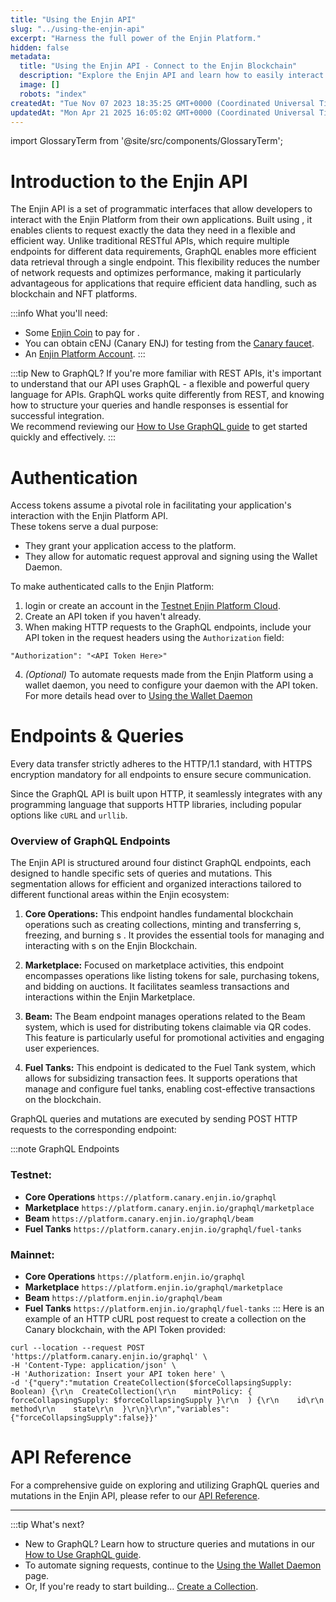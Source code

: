 ```yaml
---
title: "Using the Enjin API"
slug: "../using-the-enjin-api"
excerpt: "Harness the full power of the Enjin Platform."
hidden: false
metadata: 
  title: "Using the Enjin API - Connect to the Enjin Blockchain"
  description: "Explore the Enjin API and learn how to easily interact with the Enjin blockchain, mint tokens, and manage digital assets programmatically."
  image: []
  robots: "index"
createdAt: "Tue Nov 07 2023 18:35:25 GMT+0000 (Coordinated Universal Time)"
updatedAt: "Mon Apr 21 2025 16:05:02 GMT+0000 (Coordinated Universal Time)"
---
```


import GlossaryTerm from '@site/src/components/GlossaryTerm';

# Introduction to the Enjin API

The Enjin API is a set of programmatic interfaces that allow developers to interact with the Enjin Platform from their own applications. Built using <GlossaryTerm id="graphql" />,  it enables clients to request exactly the data they need in a flexible and efficient way. Unlike traditional RESTful APIs, which require multiple endpoints for different data requirements, GraphQL enables more efficient data retrieval through a single endpoint. This flexibility reduces the number of network requests and optimizes performance, making it particularly advantageous for applications that require efficient data handling, such as blockchain and NFT platforms.

:::info What you'll need:
- Some [Enjin Coin](doc:using-enjin-coin) to pay for <GlossaryTerm id="transaction_fees" />.  
- You can obtain cENJ (Canary ENJ) for testing from the [Canary faucet](https://faucet.canary.enjin.io/).
- An [Enjin Platform Account](doc:using-the-enjin-platform).
:::

:::tip New to GraphQL?
If you're more familiar with REST APIs, it's important to understand that our API uses GraphQL - a flexible and powerful query language for APIs. GraphQL works quite differently from REST, and knowing how to structure your queries and handle responses is essential for successful integration.\
We recommend reviewing our [How to Use GraphQL guide](doc:how-to-use-graphql)  to get started quickly and effectively.
:::
# Authentication

Access tokens assume a pivotal role in facilitating your application's interaction with the Enjin Platform API.  
These tokens serve a dual purpose:

- They grant your application access to the platform.
- They allow for automatic request approval and signing using the Wallet Daemon.

To make authenticated calls to the Enjin Platform:

1. login or create an account in the [Testnet Enjin Platform Cloud](https://platform.canary.enjin.io).
2. Create an API token if you haven't already.
3. When making HTTP requests to the GraphQL endpoints, include your API token in the request headers using the `Authorization` field:

```
"Authorization": "<API Token Here>"
```

4. _(Optional)_ To automate requests made from the Enjin Platform using a wallet daemon, you need to configure your daemon with the API token.  
   For more details head over to [Using the Wallet Daemon](doc:wallet-daemon)

# Endpoints & Queries

Every data transfer strictly adheres to the HTTP/1.1 standard, with HTTPS encryption mandatory for all endpoints to ensure secure communication.

Since the GraphQL API is built upon HTTP, it seamlessly integrates with any programming language that supports HTTP libraries, including popular options like `cURL` and `urllib`.

### Overview of GraphQL Endpoints

The Enjin API is structured around four distinct GraphQL endpoints, each designed to handle specific sets of queries and mutations. This segmentation allows for efficient and organized interactions tailored to different functional areas within the Enjin ecosystem:

1. **Core Operations:** This endpoint handles fundamental blockchain operations such as creating collections, minting and transferring <GlossaryTerm id="multitoken" />s, freezing, and burning <GlossaryTerm id="multitoken" />s . It provides the essential tools for managing and interacting with <GlossaryTerm id="nft" />s on the Enjin Blockchain.

2. **Marketplace:** Focused on marketplace activities, this endpoint encompasses operations like listing tokens for sale, purchasing tokens, and bidding on auctions. It facilitates seamless transactions and interactions within the Enjin Marketplace.

3. **Beam:** The Beam endpoint manages operations related to the Beam system, which is used for distributing tokens claimable via QR codes. This feature is particularly useful for promotional activities and engaging user experiences.

4. **Fuel Tanks:** This endpoint is dedicated to the Fuel Tank system, which allows for subsidizing transaction fees. It supports operations that manage and configure fuel tanks, enabling cost-effective transactions on the blockchain.

GraphQL queries and mutations are executed by sending POST HTTP requests to the corresponding endpoint:

:::note GraphQL Endpoints
### Testnet:
- **Core Operations** `https://platform.canary.enjin.io/graphql`
- **Marketplace** `https://platform.canary.enjin.io/graphql/marketplace`
- **Beam** `https://platform.canary.enjin.io/graphql/beam`
- **Fuel Tanks** `https://platform.canary.enjin.io/graphql/fuel-tanks`
### Mainnet:
- **Core Operations** `https://platform.enjin.io/graphql`
- **Marketplace** `https://platform.enjin.io/graphql/marketplace`
- **Beam** `https://platform.enjin.io/graphql/beam`
- **Fuel Tanks** `https://platform.enjin.io/graphql/fuel-tanks`
:::
Here is an example of an HTTP cURL post request to create a collection on the Canary blockchain, with the API Token provided:

```
curl --location --request POST 'https://platform.canary.enjin.io/graphql' \
-H 'Content-Type: application/json' \
-H 'Authorization: Insert your API token here' \
-d '{"query":"mutation CreateCollection($forceCollapsingSupply: Boolean) {\r\n  CreateCollection(\r\n    mintPolicy: { forceCollapsingSupply: $forceCollapsingSupply }\r\n  ) {\r\n    id\r\n    method\r\n    state\r\n  }\r\n}\r\n","variables":{"forceCollapsingSupply":false}}'
```

# API Reference

For a comprehensive guide on exploring and utilizing GraphQL queries and mutations in the Enjin API, please refer to our [API Reference](doc:api-reference).

***

:::tip What's next?
- New to GraphQL? Learn how to structure queries and mutations in our [How to Use GraphQL guide](doc:how-to-use-graphql).
- To automate signing requests, continue to the [Using the Wallet Daemon](doc:using-wallet-daemon) page.
- Or, If you're ready to start building... [Create a Collection](doc:creating-collections).
